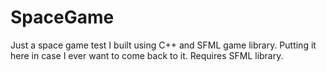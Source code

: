 # SpaceGame
Just a space game test I built using C++ and SFML game library. Putting it here in case I ever want to come back to it. Requires SFML library.
